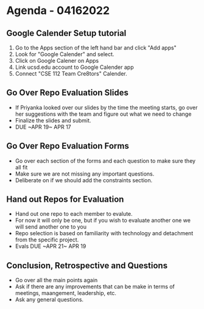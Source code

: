 # Agenda - 04162022
## Google Calender Setup tutorial
1. Go to the Apps section of the left hand bar and click "Add apps"
2. Look for "Google Calender" and select.
3. Click on Google Calener on Apps
4. Link ucsd.edu account to Google Calender app
5. Connect "CSE 112 Team Cre8tors" Calender.
## Go Over Repo Evaluation Slides
* If Priyanka looked over our slides by the time the meeting starts, go over her
  suggestions with the team and figure out what we need to change
* Finalize the slides and submit. 
* DUE ~APR 19~ APR 17
## Go Over Repo Evaluation Forms
* Go over each section of the forms and each question to make sure they all fit
* Make sure we are not missing any important questions.
* Deliberate on if we should add the constraints section.
## Hand out Repos for Evaluation
* Hand out one repo to each member to evalute.
* For now it will only be one, but if you wish to evaluate another one we will
  send another one to you
* Repo selection is based on familiarity with technology and detachment from the
  specific project.
* Evals DUE ~APR 21~ APR 19
## Conclusion, Retrospective and Questions
* Go over all the main points again
* Ask if there are any improvements that can be make in terms of meetings,
  maangement, leadership, etc.
* Ask any general questions.